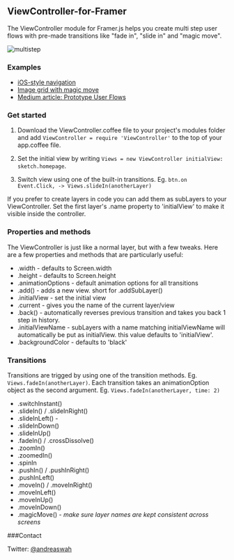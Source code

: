 ## ViewController-for-Framer
The ViewController module for Framer.js helps you create multi step user flows with pre-made transitions like "fade in", "slide in" and "magic move".

![multistep](https://s3.amazonaws.com/f.cl.ly/items/3p1T3o1h3m433m3u0v3N/steps.png)

### Examples

- [iOS-style navigation](http://share.framerjs.com/dutzrzfvszto/)
- [Image grid with magic move](http://share.framerjs.com/odobqcb9vjoi/)
- [Medium article: Prototype User Flows](https://blog.prototypr.io/prototype-user-flows-in-framer-studio-dc87f5211a47#.ticqxm8r7)

### Get started
1. Download the ViewController.coffee file to your project's modules folder and add
`
ViewController = require 'ViewController'
` to the top of your app.coffee file.

2. Set the initial view by writing 
`Views = new ViewController
    initialView: sketch.homepage`. 

3. Switch view using one of the built-in transitions. Eg. `btn.on Event.Click, -> Views.slideIn(anotherLayer)`

If you prefer to create layers in code you can add them as subLayers to your ViewController. Set the first layer's .name property to 'initialView' to make it visible inside the controller.

### Properties and methods

The ViewController is just like a normal layer, but with a few tweaks. Here are a few properties and methods that are particularly useful:

- .width - defaults to Screen.width
- .height - defaults to Screen.height
- .animationOptions - default animation options for all transitions
- .add(<layer>) - adds a new view. short for .addSubLayer()
- .initialView - set the initial view
- .current - gives you the name of the current layer/view
- .back() - automatically reverses previous transition and takes you back 1 step in history.
- .initialViewName - subLayers with a name matching initialViewName will automatically be put as initialView. this value defaults to 'initialView'.
- .backgroundColor - defaults to 'black'


### Transitions

Transitions are trigged by using one of the transition methods. Eg. `Views.fadeIn(anotherLayer)`. Each transition takes an animationOption object as the second argument. Eg. `Views.fadeIn(anotherLayer, time: 2)`

- .switchInstant()
- .slideIn() / .slideInRight()
- .slideInLeft() - 
- .slideInDown()
- .slideInUp()
- .fadeIn() / .crossDissolve()
- .zoomIn()
- .zoomedIn()
- .spinIn 
- .pushIn() / .pushInRight()
- .pushInLeft()
- .moveIn() / .moveInRight()
- .moveInLeft()
- .moveInUp()
- .moveInDown() 
- .magicMove() - *make sure layer names are kept consistent across screens*

###Contact

Twitter: [@andreaswah](http://twitter.com/andreaswah)

